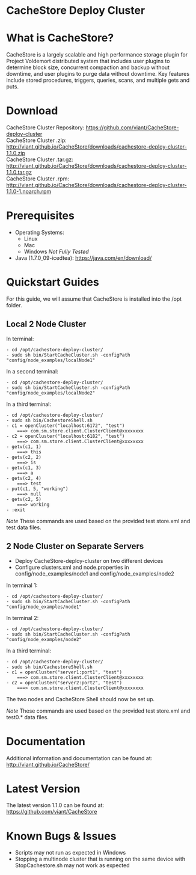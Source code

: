 CacheStore Deploy Cluster
=


What is CacheStore?
==

CacheStore is a largely scalable and high performance storage 
plugin for Project Voldemort distributed system that includes 
user plugins to determine block size, concurrent compaction 
and backup without downtime, and user plugins to purge data 
without downtime. Key features include stored procedures, 
triggers, queries, scans, and multiple gets and puts.

Download
==
CacheStore Cluster Repository: https://github.com/viant/CacheStore-deploy-cluster  
CacheStore Cluster .zip: http://viant.github.io/CacheStore/downloads/cachestore-deploy-cluster-1.1.0.zip  
CacheStore Cluster .tar.gz: http://viant.github.io/CacheStore/downloads/cachestore-deploy-cluster-1.1.0.tar.gz  
CacheStore Cluster .rpm: http://viant.github.io/CacheStore/downloads/cachestore-deploy-cluster-1.1.0-1.noarch.rpm  

Prerequisites
==

- Operating Systems:  
    - Linux
    - Mac
    - Windows *Not Fully Tested*
- Java (1.7.0_09-icedtea): https://java.com/en/download/

Quickstart Guides
==

For this guide, we will assume that CacheStore is installed into the /opt folder.

Local 2 Node Cluster
-------------------------------

In terminal:

    - cd /opt/cachestore-deploy-cluster/
    - sudo sh bin/StartCacheCluster.sh -configPath "config/node_examples/localNode1"
    
In a second terminal:

    - cd /opt/cachestore-deploy-cluster/
    - sudo sh bin/StartCacheCluster.sh -configPath "config/node_examples/localNode2"
    
In a third terminal:

    - cd /opt/cachestore-deploy-cluster/
    - sudo sh bin/CachestoreShell.sh
    - c1 = openCluster("localhost:6172", "test")
        ===> com.sm.store.client.ClusterClient@xxxxxxxx
    - c2 = openCluster("localhost:6182", "test")
        ===> com.sm.store.client.ClusterClient@xxxxxxxx
    - getv(c1, 1)
        ===> this
    - getv(c2, 2)
        ===> is
    - getv(c1, 3)
        ===> a
    - getv(c2, 4)
        ===> test
    - put(c1, 5, "working")
        ===> null
    - getv(c2, 5)
        ===> working
    - :exit

*Note* These commands are used based on the provided test store.xml and test data files.


2 Node Cluster on Separate Servers
-------------------------------

- Deploy CacheStore-deploy-cluster on two different devices
- Configure clusters.xml and node.properties in config/node_examples/node1
    and config/node_examples/node2
    
In terminal 1:

    - cd /opt/cachestore-deploy-cluster/
    - sudo sh bin/StartCacheCluster.sh -configPath "config/node_examples/node1"
    
In terminal 2:

    - cd /opt/cachestore-deploy-cluster/
    - sudo sh bin/StartCacheCluster.sh -configPath "config/node_examples/node2"

In a third terminal:

    - cd /opt/cachestore-deploy-cluster/
    - sudo sh bin/CachestoreShell.sh
    - c1 = openCluster("server1:port1", "test")
        ===> com.sm.store.client.ClusterClient@xxxxxxxx
    - c2 = openCluster("server2:port2", "test")
        ===> com.sm.store.client.ClusterClient@xxxxxxxx
        
The two nodes and CacheStore Shell should now be set up.

*Note* These commands are used based on the provided test store.xml and test0.* data files.

Documentation
==

Additional information and documentation can be 
found at: http://viant.github.io/CacheStore/
 

Latest Version
==

The latest version 1.1.0 can be found
at: https://github.com/viant/CacheStore


Known Bugs & Issues
==

- Scripts may not run as expected in Windows
- Stopping a multinode cluster that is running on the same device with 
	StopCachestore.sh may not work as expected